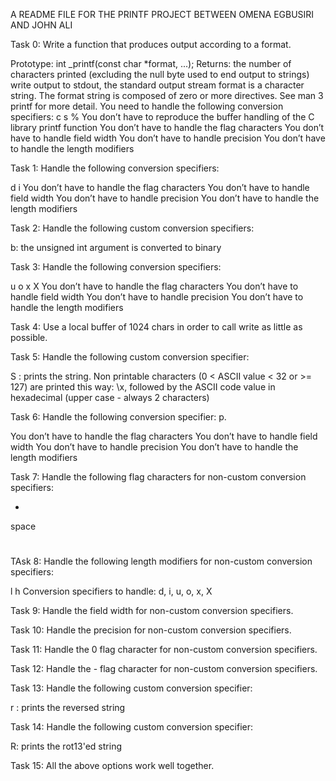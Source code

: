 A README FILE FOR THE PRINTF PROJECT BETWEEN OMENA EGBUSIRI AND JOHN ALI

Task 0:
Write a function that produces output according to a format.

Prototype: int _printf(const char *format, ...);
Returns: the number of characters printed (excluding the null byte used to end output to strings)
write output to stdout, the standard output stream
format is a character string. The format string is composed of zero or more directives. See man 3 printf for more detail. You need to handle the following conversion specifiers:
c
s
%
You don’t have to reproduce the buffer handling of the C library printf function
You don’t have to handle the flag characters
You don’t have to handle field width
You don’t have to handle precision
You don’t have to handle the length modifiers

Task 1:
Handle the following conversion specifiers:

d
i
You don’t have to handle the flag characters
You don’t have to handle field width
You don’t have to handle precision
You don’t have to handle the length modifiers

Task 2:
Handle the following custom conversion specifiers:

b: the unsigned int argument is converted to binary

Task 3:
Handle the following conversion specifiers:

u
o
x
X
You don’t have to handle the flag characters
You don’t have to handle field width
You don’t have to handle precision
You don’t have to handle the length modifiers

Task 4:
Use a local buffer of 1024 chars in order to call write as little as possible.

Task 5:
Handle the following custom conversion specifier:

S : prints the string.
Non printable characters (0 < ASCII value < 32 or >= 127) are printed this way: \x, followed by the ASCII code value in hexadecimal (upper case - always 2 characters)

Task 6:
Handle the following conversion specifier: p.

You don’t have to handle the flag characters
You don’t have to handle field width
You don’t have to handle precision
You don’t have to handle the length modifiers

Task 7:
Handle the following flag characters for non-custom conversion specifiers:

+
space
#

TAsk 8:
Handle the following length modifiers for non-custom conversion specifiers:

l
h
Conversion specifiers to handle: d, i, u, o, x, X

Task 9:
Handle the field width for non-custom conversion specifiers.

Task 10:
Handle the precision for non-custom conversion specifiers.

Task 11:
Handle the 0 flag character for non-custom conversion specifiers.

Task 12:
Handle the - flag character for non-custom conversion specifiers.

Task 13:
Handle the following custom conversion specifier:

r : prints the reversed string

Task 14:
Handle the following custom conversion specifier:

R: prints the rot13'ed string

Task 15:
All the above options work well together.
